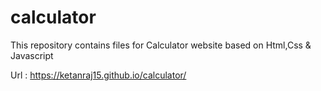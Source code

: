 # calculator
This repository contains files for Calculator website based on Html,Css &amp; Javascript 

Url : https://ketanraj15.github.io/calculator/
